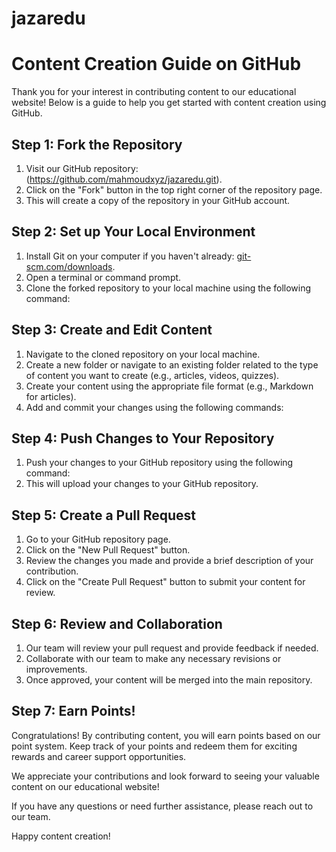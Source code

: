 # jazaredu

# Content Creation Guide on GitHub

Thank you for your interest in contributing content to our educational website! Below is a guide to help you get started with content creation using GitHub.

## Step 1: Fork the Repository

1. Visit our GitHub repository: (https://github.com/mahmoudxyz/jazaredu.git).
2. Click on the "Fork" button in the top right corner of the repository page.
3. This will create a copy of the repository in your GitHub account.

## Step 2: Set up Your Local Environment

1. Install Git on your computer if you haven't already: [git-scm.com/downloads](https://git-scm.com/downloads).
2. Open a terminal or command prompt.
3. Clone the forked repository to your local machine using the following command:

## Step 3: Create and Edit Content

1. Navigate to the cloned repository on your local machine.
2. Create a new folder or navigate to an existing folder related to the type of content you want to create (e.g., articles, videos, quizzes).
3. Create your content using the appropriate file format (e.g., Markdown for articles).
4. Add and commit your changes using the following commands:


## Step 4: Push Changes to Your Repository

1. Push your changes to your GitHub repository using the following command:
2. This will upload your changes to your GitHub repository.

## Step 5: Create a Pull Request

1. Go to your GitHub repository page.
2. Click on the "New Pull Request" button.
3. Review the changes you made and provide a brief description of your contribution.
4. Click on the "Create Pull Request" button to submit your content for review.

## Step 6: Review and Collaboration

1. Our team will review your pull request and provide feedback if needed.
2. Collaborate with our team to make any necessary revisions or improvements.
3. Once approved, your content will be merged into the main repository.

## Step 7: Earn Points!

Congratulations! By contributing content, you will earn points based on our point system. Keep track of your points and redeem them for exciting rewards and career support opportunities.

We appreciate your contributions and look forward to seeing your valuable content on our educational website!

If you have any questions or need further assistance, please reach out to our team.

Happy content creation!
